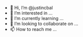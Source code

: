 - 👋 Hi, I’m @justincbal
- 👀 I’m interested in ...
- 🌱 I’m currently learning ...
- 💞️ I’m looking to collaborate on ...
- 📫 How to reach me ...

<!---
justincbal/justincbal is a ✨ special ✨ repository because its `README.md` (this file) appears on your GitHub profile.
You can click the Preview link to take a look at your changes.
--->

